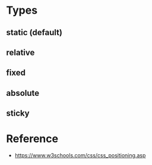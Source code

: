 # Types

## static (default)

## relative

## fixed

## absolute

## sticky

# Reference

- <https://www.w3schools.com/css/css_positioning.asp>
